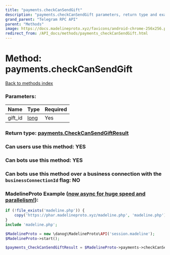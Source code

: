 ```yaml
---
title: "payments.checkCanSendGift"
description: "payments.checkCanSendGift parameters, return type and example"
grand_parent: "Telegram RPC API"
parent: "Methods"
image: https://docs.madelineproto.xyz/favicons/android-chrome-256x256.png
redirect_from: /API_docs/methods/payments_checkCanSendGift.html
---
```

# Method: payments.checkCanSendGift
[Back to methods index](index.html)



### Parameters:

| Name     |    Type       | Required |
|----------|---------------|----------|
|gift\_id|[long](/API_docs/types/long.html) | Yes|


### Return type: [payments.CheckCanSendGiftResult](/API_docs/types/payments.CheckCanSendGiftResult.html)

### Can users use this method: **YES**


### Can bots use this method: **YES**


### Can bots use this method over a business connection with the `businessConnectionId` flag: **NO**


### MadelineProto Example ([now async for huge speed and parallelism!](https://docs.madelineproto.xyz/docs/ASYNC.html)):


```php
if (!file_exists('madeline.php')) {
    copy('https://phar.madelineproto.xyz/madeline.php', 'madeline.php');
}
include 'madeline.php';

$MadelineProto = new \danog\MadelineProto\API('session.madeline');
$MadelineProto->start();

$payments_CheckCanSendGiftResult = $MadelineProto->payments->checkCanSendGift(gift_id: $long, );
```


